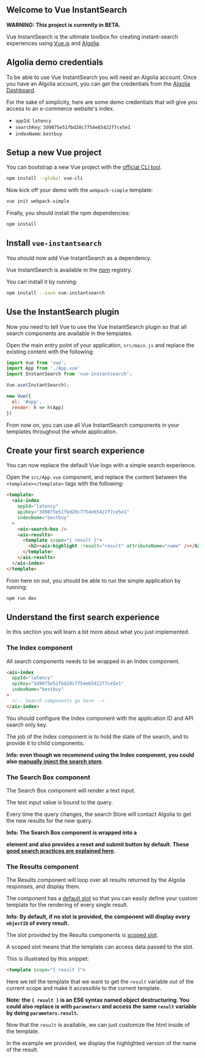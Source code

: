 ## Welcome to Vue InstantSearch

**WARNING: This project is currently in BETA.**

Vue InstantSearch is the ultimate toolbox for creating instant-search
experiences using [Vue.js](https://vuejs.org/) and [Algolia](https://www.algolia.com/).

## Algolia demo credentials

To be able to use Vue InstantSearch you will need an Algolia account. Once you have an Algolia account, you can get
the credentials from the [Algolia Dashboard](https://www.algolia.com/api-keys).

For the sake of simplicity, here are some demo credentials that will give you access to
an e-commerce website's index.

 - `appId`: `latency`
 - `searchKey`: `3d9875e51fbd20c7754e65422f7ce5e1`
 - `indexName`: `bestbuy`

## Setup a new Vue project

You can bootstrap a new Vue project with the [official CLI tool](https://vuejs.org/v2/guide/installation.html#CLI).

```sh
npm install --global vue-cli
```

Now kick off your demo with the `webpack-simple` template:

```sh
vue init webpack-simple
```

Finally, you should install the npm dependencies:

```sh
npm install
```

## Install `vue-instantsearch`

You should now add Vue InstantSearch as a dependency.

Vue InstantSearch is available in the [npm](https://www.npmjs.com) registry.

You can install it by running:

```sh
npm install --save vue-instantsearch
```

## Use the InstantSearch plugin

Now you need to tell Vue to use the Vue InstantSearch plugin so that all search
components are available in the templates.

Open the main entry point of your application, `src/main.js` and replace the existing content with the following:

```js
import Vue from 'vue';
import App from './App.vue'
import InstantSearch from 'vue-instantsearch';

Vue.use(InstantSearch);

new Vue({
  el: '#app',
  render: h => h(App)
})

```

From now on, you can use all Vue InstantSearch components in your templates throughout the whole application.

## Create your first search experience

You can now replace the default Vue logo with a simple search experience.

Open the `src/App.vue` component, and replace the content between the `<template></template>` tags with the following:

```html
<template>
  <ais-index
    appId="latency"
    apiKey="3d9875e51fbd20c7754e65422f7ce5e1"
    indexName="bestbuy"
  >
    <ais-search-box />
    <ais-results>
      <template scope="{ result }">
        <h2><ais-highlight :result="result" attributeName="name" /></h2>
      </template>
    </ais-results>
  </ais-index>
</template>
```

From here on out, you should be able to run the simple application by running:

```sh
npm run dev
```

## Understand the first search experience

In this section you will learn a bit more about what you just implemented.

### The Index component

All search components needs to be wrapped in an Index component.


```html
<ais-index
  appId="latency"
  apiKey="3d9875e51fbd20c7754e65422f7ce5e1"
  indexName="bestbuy"
>
  <!-- Search components go here -->
</ais-index>
```

You should configure the Index component with the application ID and API search only key.

The job of the Index component is to hold the state of the search, and to provide it to child components.

**Info: even though we recommend using the Index component, you could also [manually inject the search store](search-store-instance.md).**

### The Search Box component

The Search Box component will render a text input.

The text input value is bound to the query.

Every time the query changes, the search Store will contact Algolia to get the new results for the new query.

**Info: The Search Box component is wrapped into a <form> element and also provides a reset and submit button by default. These [good search practices are explained here](https://blog.algolia.com/mobile-search-ux-tips/).**

### The Results component

The Results component will loop over all results returned by the Algolia responses,
and display them.

The component has a [default slot](https://vuejs.org/v2/guide/components.html#Single-Slot) so that you can easily define your custom template for the rendering of every single result.

**Info: By default, if no slot is provided, the component will display every `objectID` of every result.**

The slot provided by the Results components is [scoped slot](https://vuejs.org/v2/guide/components.html#Scoped-Slots).

A scoped slot means that the template can access data passed to the slot.

This is illustrated by this snippet:

```html
<template scope="{ result }">
```

Here we tell the template that we want to get the `result` variable out of the current scope and make it accessible to the current template.

**Note: the `{ result }` is an ES6 syntax named object destructuring. You could also replace is with `parameters` and access the same `result` variable by doing `parameters.result`.**

Now that the `result` is available, we can just customize the html inside of the template.

In the example we provided, we display the highlighted version of the name of the result.
